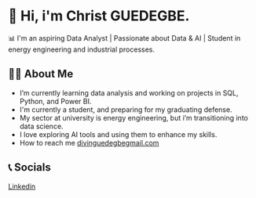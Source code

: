 
# 👋 Hi, i'm Christ GUEDEGBE.
📊 I'm an aspiring Data Analyst | Passionate about Data & AI | Student in energy engineering and industrial processes.

## 🙋‍♀️ About Me

- I’m currently learning data analysis and working on projects in SQL, Python, and Power BI.
- I'm currently a student, and preparing for my graduating defense.
- My sector at university is energy engineering, but i’m transitioning into data science.
- I love exploring AI tools and using them to enhance my skills.
- How to reach me [divinguedegbegmail.com](divinguedegbegmail.com)

## 📞 Socials
[Linkedin](https://www.linkedin.com/in/christ-guedegbe-6b3216341/)



<!--
**Christ-GUEDEGBE/Christ-GUEDEGBE** is a ✨ _special_ ✨ repository because its `README.md` (this file) appears on your GitHub profile.

Here are some ideas to get you started:

- 🔭 I’m currently working on ...
- 🌱 I’m currently learning ...
- 👯 I’m looking to collaborate on ...
- 🤔 I’m looking for help with ...
- 💬 Ask me about ...
- 📫 How to reach me: ...
- 😄 Pronouns: ...
- ⚡ Fun fact: ...
-->

